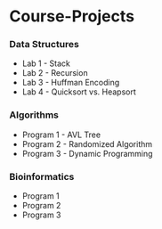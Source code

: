 # Course-Projects
### Data Structures
- Lab 1 - Stack
- Lab 2 - Recursion
- Lab 3 - Huffman Encoding
- Lab 4 - Quicksort vs. Heapsort

### Algorithms
- Program 1 - AVL Tree
- Program 2 - Randomized Algorithm
- Program 3 - Dynamic Programming

### Bioinformatics
- Program 1
- Program 2
- Program 3
